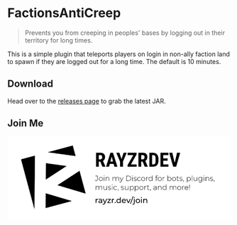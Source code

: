 # FactionsAntiCreep

> Prevents you from creeping in peoples' bases by logging out in their territory for long times.

This is a simple plugin that teleports players on login in non-ally faction land to spawn if they are logged out for a long time. The default is 10 minutes.

## Download

Head over to the [releases page](https://github.com/Rayzr522/FactionsAntiCreep/releases) to grab the latest JAR.

## Join Me

[![Discord Badge](https://github.com/Rayzr522/ProjectResources/raw/master/RayzrDev/badge-small.png)](https://rayzr.dev/join)
